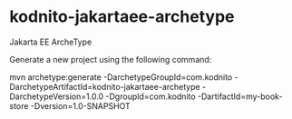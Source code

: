 # kodnito-jakartaee-archetype

Jakarta EE ArcheType

Generate a new project using the following command:

mvn archetype:generate -DarchetypeGroupId=com.kodnito -DarchetypeArtifactId=kodnito-jakartaee-archetype -DarchetypeVersion=1.0.0 -DgroupId=com.kodnito -DartifactId=my-book-store -Dversion=1.0-SNAPSHOT
